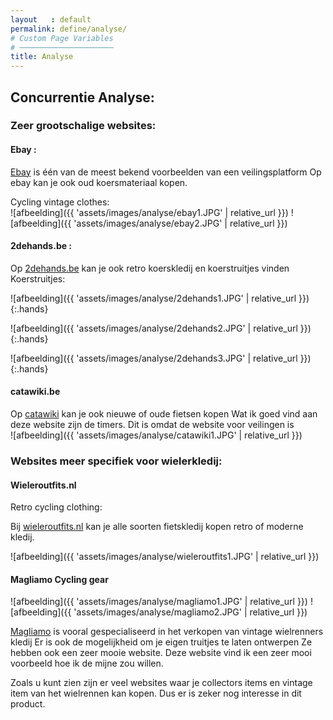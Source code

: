 ```yaml
---
layout   : default
permalink: define/analyse/
# Custom Page Variables
# ─────────────────────
title: Analyse
---
```


## Concurrentie Analyse: 

### Zeer grootschalige websites: 

#### Ebay :  
[Ebay](https://www.benl.ebay.be/) is één van de meest bekend voorbeelden van een veilingsplatform
Op ebay kan je ook oud koersmateriaal kopen.

Cycling vintage clothes:  
![afbeelding]({{ 'assets/images/analyse/ebay1.JPG' | relative_url }})
![afbeelding]({{ 'assets/images/analyse/ebay2.JPG' | relative_url }})

#### 2dehands.be : 
Op [2dehands.be](https://www.2dehands.be/) kan je ook retro koerskledij en koerstruitjes vinden
Koerstruitjes:  

![afbeelding]({{ 'assets/images/analyse/2dehands1.JPG' | relative_url }})
{:.hands}

![afbeelding]({{ 'assets/images/analyse/2dehands2.JPG' | relative_url }})
{:.hands}

![afbeelding]({{ 'assets/images/analyse/2dehands3.JPG' | relative_url }})
{:.hands}

#### catawiki.be 
Op [catawiki](https://www.catawiki.be/) kan je ook nieuwe of oude fietsen kopen
Wat ik goed vind aan deze website zijn de timers.
Dit is omdat de website voor veilingen is  
![afbeelding]({{ 'assets/images/analyse/catawiki1.JPG' | relative_url }})

### Websites meer specifiek voor wielerkledij: 

#### Wieleroutfits.nl 
Retro cycling clothing:

Bij [wieleroutfits.nl](https://www.wieleroutfits.nl/) kan je alle soorten fietskledij kopen retro of moderne kledij.

![afbeelding]({{ 'assets/images/analyse/wieleroutfits1.JPG' | relative_url }})

#### Magliamo Cycling gear 

![afbeelding]({{ 'assets/images/analyse/magliamo1.JPG' | relative_url }})
![afbeelding]({{ 'assets/images/analyse/magliamo2.JPG' | relative_url }})

[Magliamo](https://www.magliamo.be/nl/) is vooral gespecialiseerd in het verkopen van vintage wielrenners kledij
Er is ook de mogelijkheid om je eigen truitjes te laten ontwerpen
Ze hebben ook een zeer mooie website. Deze website vind ik een zeer mooi voorbeeld 
hoe ik de mijne zou willen.


Zoals u kunt zien zijn er veel websites waar je collectors items en vintage item van het wielrennen 
kan kopen. 
Dus er is zeker nog interesse in dit product.